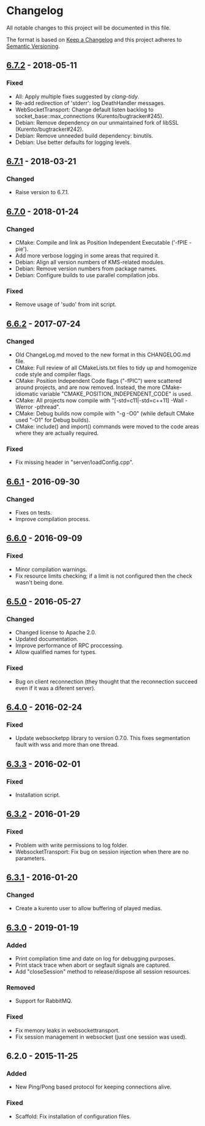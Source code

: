# Changelog
All notable changes to this project will be documented in this file.

The format is based on [Keep a Changelog](http://keepachangelog.com/en/1.0.0/)
and this project adheres to [Semantic Versioning](http://semver.org/spec/v2.0.0.html).

## [6.7.2] - 2018-05-11

### Fixed
- All: Apply multiple fixes suggested by *clang-tidy*.
- Re-add redirection of 'stderr': log DeathHandler messages.
- WebSocketTransport: Change default listen backlog to socket_base::max_connections (Kurento/bugtracker#245).
- Debian: Remove dependency on our unmaintained fork of libSSL (Kurento/bugtracker#242).
- Debian: Remove unneeded build dependency: binutils.
- Debian: Use better defaults for logging levels.

## [6.7.1] - 2018-03-21

### Changed
- Raise version to 6.7.1.

## [6.7.0] - 2018-01-24

### Changed
- CMake: Compile and link as Position Independent Executable ('-fPIE -pie').
- Add more verbose logging in some areas that required it.
- Debian: Align all version numbers of KMS-related modules.
- Debian: Remove version numbers from package names.
- Debian: Configure builds to use parallel compilation jobs.

### Fixed

- Remove usage of 'sudo' from init script.

## [6.6.2] - 2017-07-24

### Changed
- Old ChangeLog.md moved to the new format in this CHANGELOG.md file.
- CMake: Full review of all CMakeLists.txt files to tidy up and homogenize code style and compiler flags.
- CMake: Position Independent Code flags ("-fPIC") were scattered around projects, and are now removed. Instead, the more CMake-idiomatic variable "CMAKE_POSITION_INDEPENDENT_CODE" is used.
- CMake: All projects now compile with "[-std=c11|-std=c++11] -Wall -Werror -pthread".
- CMake: Debug builds now compile with "-g -O0" (while default CMake used "-O1" for Debug builds).
- CMake: include() and import() commands were moved to the code areas where they are actually required.

### Fixed
- Fix missing header in "server/loadConfig.cpp".

## [6.6.1] - 2016-09-30

### Changed
- Fixes on tests.
- Improve compilation process.

## [6.6.0] - 2016-09-09

### Fixed
- Minor compilation warnings.
- Fix resource limits checking; if a limit is not configured then the check wasn't being done.

## [6.5.0] - 2016-05-27

### Changed
- Changed license to Apache 2.0.
- Updated documentation.
- Improve performance of RPC proccessing.
- Allow qualified names for types.

### Fixed
- Bug on client reconnection (they thought that the reconnection succeed even if it was a diferent server).

## [6.4.0] - 2016-02-24

### Fixed
- Update websocketpp library to version 0.7.0. This fixes segmentation fault with wss and more than one thread.

## [6.3.3] - 2016-02-01

### Fixed
- Installation script.

## [6.3.2] - 2016-01-29

### Fixed
- Problem with write permissions to log folder.
- WebsocketTransport: Fix bug on session injection when there are no parameters.

## [6.3.1] - 2016-01-20

### Changed
- Create a kurento user to allow buffering of played medias.

## [6.3.0] - 2019-01-19

### Added
- Print compilation time and date on log for debugging purposes.
- Print stack trace when abort or segfault signals are captured.
- Add "closeSession" method to release/dispose all session resources.

### Removed
- Support for RabbitMQ.

### Fixed
- Fix memory leaks in websockettransport.
- Fix session management in websocket (just one session was used).

## 6.2.0 - 2015-11-25

### Added
- New Ping/Pong based protocol for keeping connections alive.

### Fixed
- Scaffold: Fix installation of configuration files.

[6.7.2]: https://github.com/Kurento/kurento-media-server/compare/6.7.1...6.7.2
[6.7.1]: https://github.com/Kurento/kurento-media-server/compare/6.7.0...6.7.1
[6.7.0]: https://github.com/Kurento/kurento-media-server/compare/6.6.2...6.7.0
[6.6.2]: https://github.com/Kurento/kurento-media-server/compare/6.6.1...6.6.2
[6.6.1]: https://github.com/Kurento/kurento-media-server/compare/6.6.0...6.6.1
[6.6.0]: https://github.com/Kurento/kurento-media-server/compare/6.5.0...6.6.0
[6.5.0]: https://github.com/Kurento/kurento-media-server/compare/6.4.0...6.5.0
[6.4.0]: https://github.com/Kurento/kurento-media-server/compare/6.3.3...6.4.0
[6.3.3]: https://github.com/Kurento/kurento-media-server/compare/6.3.2...6.3.3
[6.3.2]: https://github.com/Kurento/kurento-media-server/compare/6.3.1...6.3.2
[6.3.1]: https://github.com/Kurento/kurento-media-server/compare/6.3.0...6.3.1
[6.3.0]: https://github.com/Kurento/kurento-media-server/compare/6.2.0...6.3.0
